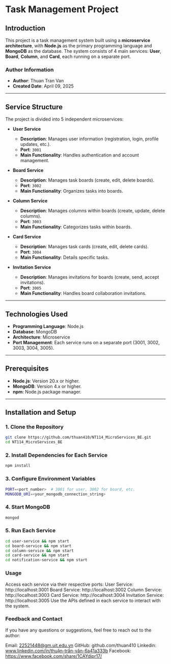 # Task Management Project

## Introduction
This project is a task management system built using a **microservice architecture**, with **Node.js** as the primary programming language and **MongoDB** as the database. The system consists of 4 main services: **User**, **Board**, **Column**, and **Card**, each running on a separate port.

### Author Information
- **Author**: Thuan Tran Van  
- **Created Date**: April 09, 2025  

---

## Service Structure

The project is divided into 5 independent microservices:

- **User Service**  
  - **Description**: Manages user information (registration, login, profile updates, etc.).  
  - **Port**: `3001`  
  - **Main Functionality**: Handles authentication and account management.

- **Board Service**  
  - **Description**: Manages task boards (create, edit, delete boards).  
  - **Port**: `3002`  
  - **Main Functionality**: Organizes tasks into boards.

- **Column Service**  
  - **Description**: Manages columns within boards (create, update, delete columns).  
  - **Port**: `3003`  
  - **Main Functionality**: Categorizes tasks within boards.

- **Card Service**  
  - **Description**: Manages task cards (create, edit, delete cards).  
  - **Port**: `3004`  
  - **Main Functionality**: Details specific tasks.

- **Invitation Service**  
  - **Description**: Manages invitations for boards (create, send, accept invitations).  
  - **Port**: `3005`  
  - **Main Functionality**: Handles board collaboration invitations.
  
---

## Technologies Used
- **Programming Language**: Node.js  
- **Database**: MongoDB  
- **Architecture**: Microservice  
- **Port Management**: Each service runs on a separate port (3001, 3002, 3003, 3004, 3005).  

---

## Prerequisites
- **Node.js**: Version 20.x or higher.  
- **MongoDB**: Version 4.x or higher.  
- **npm**: Node.js package manager.  

---

## Installation and Setup


### 1. Clone the Repository

```bash
git clone https://github.com/thuan410/NT114_MicroServices_BE.git
cd NT114_MicroServices_BE
```

### 2. Install Dependencies for Each Service

```bash
npm install
```

### 3. Configure Environment Variables

```bash
PORT=<port_number>  # 3001 for user, 3002 for board, etc.
MONGODB_URI=<your_mongodb_connection_string>
```

### 4. Start MongoDB

```bash
mongod
```

### 5. Run Each Service

```bash
cd user-service && npm start
cd board-service && npm start
cd column-service && npm start
cd card-service && npm start
cd notification-service && npm start
```

### Usage

Access each service via their respective ports:
User Service: http://localhost:3001
Board Service: http://localhost:3002
Column Service: http://localhost:3003
Card Service: http://localhost:3004
Invitation Service: http://localhost:3005
Use the APIs defined in each service to interact with the system.

### Feedback and Contact

If you have any questions or suggestions, feel free to reach out to the author:

Email: 22521448@gm.uit.edu.vn
GitHub: github.com/thuan410
Linkedin: www.linkedin.com/in/thuận-trần-văn-6a41a333b
Facebook: https://www.facebook.com/share/1CAYdipr17/